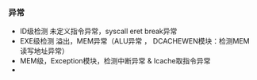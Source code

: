### 异常

+ ID级检测 未定义指令异常，syscall eret break异常
+ EXE级检测 溢出，MEM异常（ALU异常 ， DCACHEWEN模块：检测MEM 读写地址异常）
+ MEM级，Exception模块，检测中断异常 & Icache取指令异常
+ 